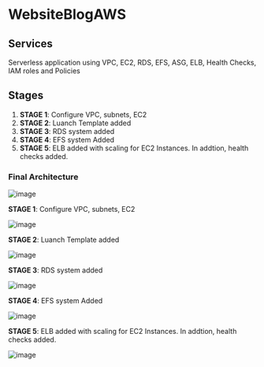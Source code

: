 # WebsiteBlogAWS

## Services

Serverless application using VPC, EC2, RDS, EFS, ASG, ELB, Health Checks, IAM roles and Policies


## Stages

1. **STAGE 1**: Configure VPC, subnets, EC2
2. **STAGE 2**: Luanch Template added
3. **STAGE 3**: RDS system added
4. **STAGE 4**: EFS system Added 
5. **STAGE 5**: ELB added with scaling for EC2 Instances. In addtion, health checks added.


### Final Architecture 

![image](https://github.com/Yvangelion/WebsiteBlogAWS/assets/109707734/28079a96-9a99-42e9-a52e-0f550fc3735e)


**STAGE 1**: Configure VPC, subnets, EC2

![image](https://github.com/Yvangelion/WebsiteBlogAWS/assets/109707734/3ff1cb0b-c174-4740-bab4-5e1f21d831ba)

**STAGE 2**: Luanch Template added

![image](https://github.com/Yvangelion/WebsiteBlogAWS/assets/109707734/156f2671-27c8-4b8a-8c05-d4e7a5d59690)


**STAGE 3**: RDS system added

![image](https://github.com/Yvangelion/WebsiteBlogAWS/assets/109707734/eb1a7210-c1b6-49ad-95d8-5cadda2f5235)


**STAGE 4**: EFS system Added 

![image](https://github.com/Yvangelion/WebsiteBlogAWS/assets/109707734/7a36d798-d15e-4cdd-8da9-783fd4f74321)


**STAGE 5**: ELB added with scaling for EC2 Instances. In addtion, health checks added.

![image](https://github.com/Yvangelion/WebsiteBlogAWS/assets/109707734/ec9cb908-4bb6-4bb1-b86c-28843fa3c420)
